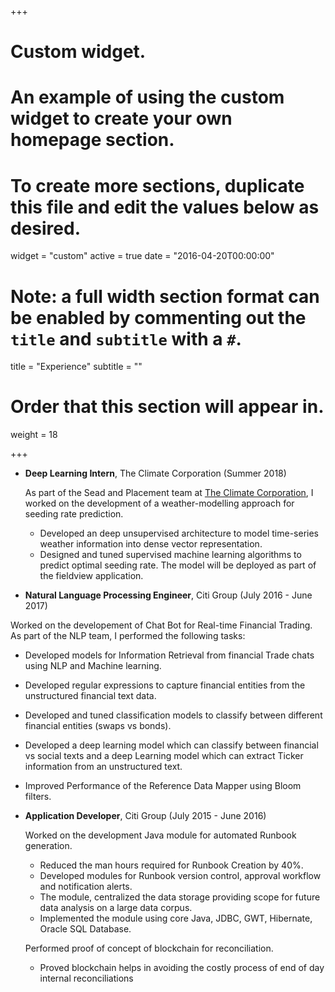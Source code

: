 +++
# Custom widget.
# An example of using the custom widget to create your own homepage section.
# To create more sections, duplicate this file and edit the values below as desired.
widget = "custom"
active = true
date = "2016-04-20T00:00:00"

# Note: a full width section format can be enabled by commenting out the `title` and `subtitle` with a `#`.
title = "Experience"
subtitle = ""

# Order that this section will appear in.
weight = 18

+++

- **Deep Learning Intern**, The Climate Corporation (Summer 2018)

	As part of the Sead and Placement team at [The Climate Corporation](https://www.climate.com/), I worked on the development  of a weather-modelling approach for seeding rate prediction.
	- Developed an deep unsupervised architecture to model time-series weather information into dense vector representation. 
	- Designed and tuned supervised machine learning algorithms to predict optimal seeding rate. The model will be deployed as part of the fieldview application.
  
- **Natural Language Processing Engineer**, Citi Group (July 2016 - June 2017)

Worked on the developement of Chat Bot for Real-time Financial Trading. As part of the NLP team, I performed the following tasks:
   - Developed models for Information Retrieval from financial Trade chats using NLP and Machine learning.
   - Developed regular expressions to capture financial entities from the unstructured financial text data.
   - Developed and tuned classification models to classify between different financial entities (swaps vs bonds).
   - Developed a deep learning model which can classify between financial vs social texts and a deep Learning model which can extract Ticker information from an unstructured text.
   - Improved Performance of the Reference Data Mapper using Bloom filters.
   
- **Application Developer**, Citi Group (July 2015 - June 2016)

   Worked on the development Java module for automated Runbook generation.
   -	Reduced the man hours required for Runbook Creation by 40%.
   -	Developed modules for Runbook version control, approval workflow and notification alerts.
   -	The module, centralized the data storage providing scope for future data analysis on a large data corpus.
   -	Implemented the module using core Java, JDBC, GWT, Hibernate, Oracle SQL Database.
   
  Performed proof of concept of blockchain for reconciliation.
   -	Proved blockchain helps in avoiding the costly process of end of day internal reconciliations
